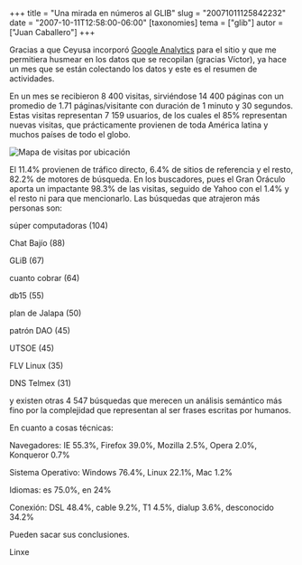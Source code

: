 +++
title = "Una mirada en números al GLIB"
slug = "20071011125842232"
date = "2007-10-11T12:58:00-06:00"
[taxonomies]
tema = ["glib"]
autor = ["Juan Caballero"]
+++

Gracias a que Ceyusa incorporó [Google
Analytics](http://www.google.com/analytics/home) para el sitio y que me
permitiera husmear en los datos que se recopilan (gracias Víctor), ya hace un mes
que se están colectando los datos y este es el resumen de actividades.

<!-- more -->

En un mes se recibieron 8 400 visitas, sirviéndose 14 400 páginas con un
promedio de 1.71 páginas/visitante con duración de 1 minuto y 30 segundos. Estas
visitas representan 7 159 usuarios, de los cuales el 85% representan nuevas
visitas, que prácticamente provienen de toda América latina y muchos países de
todo el globo.

![Mapa de visitas por
ubicación](../images/20071011125842232_1_original.jpg)

El 11.4% provienen de tráfico directo, 6.4% de sitios de referencia y el resto,
82.2% de motores de búsqueda. En los buscadores, pues el Gran Oráculo aporta un
impactante 98.3% de las visitas, seguido de Yahoo con el 1.4% y el resto ni para
que mencionarlo. Las búsquedas que atrajeron más personas son:

súper computadoras (104)

Chat Bajío (88)

GLiB (67)

cuanto cobrar (64)

db15 (55)

plan de Jalapa (50)

patrón DAO (45)

UTSOE (45)

FLV Linux (35)

DNS Telmex (31)

y existen otras 4 547 búsquedas que merecen un análisis semántico más fino por
la complejidad que representan al ser frases escritas por humanos.

En cuanto a cosas técnicas:

Navegadores: IE 55.3%, Firefox 39.0%, Mozilla 2.5%, Opera 2.0%, Konqueror 0.7%

Sistema Operativo: Windows 76.4%, Linux 22.1%, Mac 1.2%

Idiomas: es 75.0%, en 24%

Conexión: DSL 48.4%, cable 9.2%, T1 4.5%, dialup 3.6%, desconocido 34.2%

Pueden sacar sus conclusiones.

Linxe
